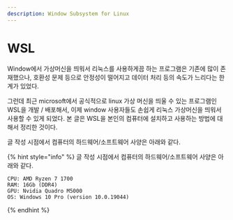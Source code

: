 ```yaml
---
description: Window Subsystem for Linux
---
```


# WSL

Window에서 가상머신을 띄워서 리눅스를 사용하게끔 하는 프로그램은 기존에 많이 존재했으나, 호환성 문제 등으로 안정성이 떨어지고 데이터 처리 등의 속도가 느리다는 한계가 있었다.

그런데 최근 microsoft에서 공식적으로 linux 가상 머신을 띄울 수 있는 프로그램인 WSL을 개발 / 배포해서, 이제 window 사용자들도 손쉽게 리눅스 가상머신을 띄워서 사용할 수 있게 되었다. 본 글은 WSL을 본인의 컴퓨터에 설치하고 사용하는 방법에 대해서 정리한 것이다.&#x20;

글 작성 시점에서 컴퓨터의 하드웨어/소프트웨어 사양은 아래와 같다.&#x20;

{% hint style="info" %}
글 작성 시점에서 컴퓨터의 하드웨어/소프트웨어 사양은 아래와 같다.&#x20;

```markup
CPU: AMD Ryzen 7 1700
RAM: 16Gb (DDR4)
GPU: Nvidia Quadro M5000
OS: Windows 10 Pro (version 10.0.19044)
```
{% endhint %}









